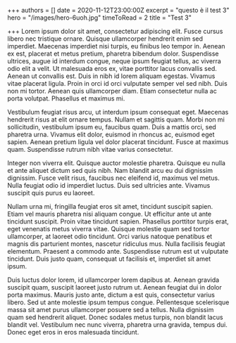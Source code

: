+++
authors = []
date = 2020-11-12T23:00:00Z
excerpt = "questo è il test 3"
hero = "/images/hero-6uoh.jpg"
timeToRead = 2
title = "Test 3"

+++
Lorem ipsum dolor sit amet, consectetur adipiscing elit. Fusce cursus libero nec tristique ornare. Quisque ullamcorper hendrerit enim sed imperdiet. Maecenas imperdiet nisi turpis, eu finibus leo tempor in. Aenean ex est, placerat et metus pretium, pharetra bibendum dolor. Suspendisse ultrices, augue id interdum congue, neque ipsum feugiat tellus, ac viverra odio elit a velit. Ut malesuada eros ex, vitae porttitor lacus convallis sed. Aenean ut convallis est. Duis in nibh id lorem aliquam egestas. Vivamus vitae placerat ligula. Proin in orci id orci vulputate semper vel sed nibh. Duis non mi tortor. Aenean quis ullamcorper diam. Etiam consectetur nulla ac porta volutpat. Phasellus et maximus mi.

Vestibulum feugiat risus arcu, ut interdum ipsum consequat eget. Maecenas hendrerit risus at elit ornare tempus. Nullam et sagittis quam. Morbi non mi sollicitudin, vestibulum ipsum eu, faucibus quam. Duis a mattis orci, sed pharetra urna. Vivamus elit dolor, euismod in rhoncus ac, euismod eget sapien. Aenean pretium ligula vel dolor placerat tincidunt. Fusce at maximus quam. Suspendisse rutrum nibh vitae varius consectetur.

Integer non viverra elit. Quisque auctor molestie pharetra. Quisque eu nulla et ante aliquet dictum sed quis nibh. Nam blandit arcu eu dui dignissim dignissim. Fusce velit risus, faucibus nec eleifend id, maximus vel metus. Nulla feugiat odio id imperdiet luctus. Duis sed ultricies ante. Vivamus suscipit quis purus eu laoreet.

Nullam urna mi, fringilla feugiat eros sit amet, tincidunt suscipit sapien. Etiam vel mauris pharetra nisi aliquam congue. Ut efficitur ante ut ante tincidunt suscipit. Proin vitae tincidunt sapien. Phasellus porttitor turpis erat, eget venenatis metus viverra vitae. Quisque molestie quam sed tortor ullamcorper, at laoreet odio tincidunt. Orci varius natoque penatibus et magnis dis parturient montes, nascetur ridiculus mus. Nulla facilisis feugiat elementum. Praesent a commodo ante. Suspendisse rutrum est ut vulputate tincidunt. Duis justo quam, consequat ut facilisis et, imperdiet sit amet ipsum.

Duis luctus dolor lorem, id ullamcorper lorem dapibus at. Aenean gravida suscipit quam, suscipit laoreet justo rutrum ut. Aenean feugiat dui in dolor porta maximus. Mauris justo ante, dictum a est quis, consectetur varius libero. Sed ut ante molestie ipsum tempus congue. Pellentesque scelerisque massa sit amet purus ullamcorper posuere sed a tellus. Nulla dignissim quam sed hendrerit aliquet. Donec sodales metus turpis, non blandit lacus blandit vel. Vestibulum nec nunc viverra, pharetra urna gravida, tempus dui. Donec eget eros in eros malesuada tincidunt.